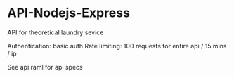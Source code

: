 # API-Nodejs-Express

API for  theoretical laundry sevice

Authentication: basic auth
Rate limiting: 100 requests for entire api / 15 mins / ip 

See api.raml for api specs